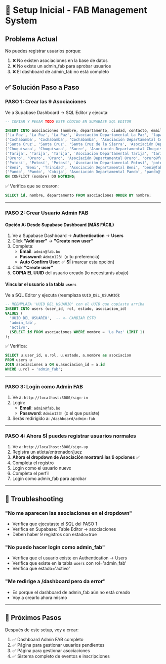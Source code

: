 # 🚀 Setup Inicial - FAB Management System

## Problema Actual
No puedes registrar usuarios porque:
1. ❌ No existen asociaciones en la base de datos
2. ❌ No existe un admin_fab para aprobar usuarios
3. ❌ El dashboard de admin_fab no está completo

## ✅ Solución Paso a Paso

### **PASO 1: Crear las 9 Asociaciones**

Ve a Supabase Dashboard → SQL Editor y ejecuta:

```sql
-- COPIAR Y PEGAR TODO ESTE CÓDIGO EN SUPABASE SQL EDITOR

INSERT INTO asociaciones (nombre, departamento, ciudad, contacto, email, telefono, estado) VALUES
('La Paz', 'La Paz', 'La Paz', 'Asociación Departamental La Paz', 'lapaz@fab.bo', '2-2222222', true),
('Cochabamba', 'Cochabamba', 'Cochabamba', 'Asociación Departamental Cochabamba', 'cochabamba@fab.bo', '4-4444444', true),
('Santa Cruz', 'Santa Cruz', 'Santa Cruz de la Sierra', 'Asociación Departamental Santa Cruz', 'santacruz@fab.bo', '3-3333333', true),
('Chuquisaca', 'Chuquisaca', 'Sucre', 'Asociación Departamental Chuquisaca', 'chuquisaca@fab.bo', '4-6464646', true),
('Tarija', 'Tarija', 'Tarija', 'Asociación Departamental Tarija', 'tarija@fab.bo', '4-6666666', true),
('Oruro', 'Oruro', 'Oruro', 'Asociación Departamental Oruro', 'oruro@fab.bo', '2-5252525', true),
('Potosí', 'Potosí', 'Potosí', 'Asociación Departamental Potosí', 'potosi@fab.bo', '2-6262626', true),
('Beni', 'Beni', 'Trinidad', 'Asociación Departamental Beni', 'beni@fab.bo', '3-4646464', true),
('Pando', 'Pando', 'Cobija', 'Asociación Departamental Pando', 'pando@fab.bo', '3-8421111', true)
ON CONFLICT (nombre) DO NOTHING;
```

✅ Verifica que se crearon:
```sql
SELECT id, nombre, departamento FROM asociaciones ORDER BY nombre;
```

---

### **PASO 2: Crear Usuario Admin FAB**

#### Opción A: Desde Supabase Dashboard (MÁS FÁCIL)

1. Ve a Supabase Dashboard → **Authentication** → **Users**
2. Click **"Add user"** → **"Create new user"**
3. Completa:
   - **Email**: `admin@fab.bo`
   - **Password**: `Admin123!` (o tu preferencia)
   - **Auto Confirm User**: ✅ **SÍ** (marcar esta opción)
4. Click **"Create user"**
5. **COPIA EL UUID** del usuario creado (lo necesitarás abajo)

#### Vincular el usuario a la tabla `users`

Ve a SQL Editor y ejecuta (reemplaza `UUID_DEL_USUARIO`):

```sql
-- REEMPLAZA 'UUID_DEL_USUARIO' con el UUID que copiaste arriba
INSERT INTO users (user_id, rol, estado, asociacion_id)
VALUES (
  'UUID_DEL_USUARIO',  -- <- CAMBIAR ESTO
  'admin_fab',
  'activo',
  (SELECT id FROM asociaciones WHERE nombre = 'La Paz' LIMIT 1)
);
```

✅ Verifica:
```sql
SELECT u.user_id, u.rol, u.estado, a.nombre as asociacion
FROM users u
JOIN asociaciones a ON u.asociacion_id = a.id
WHERE u.rol = 'admin_fab';
```

---

### **PASO 3: Login como Admin FAB**

1. Ve a: `http://localhost:3000/sign-in`
2. Login:
   - **Email**: `admin@fab.bo`
   - **Password**: `Admin123!` (o el que pusiste)
3. Serás redirigido a: `/dashboard/admin-fab`

---

### **PASO 4: Ahora SÍ puedes registrar usuarios normales**

1. Ve a: `http://localhost:3000/sign-up`
2. Registra un atleta/entrenador/juez
3. **Ahora el dropdown de Asociación mostrará las 9 opciones** ✅
4. Completa el registro
5. Login como el usuario nuevo
6. Completa el perfil
7. Login como admin_fab para aprobar

---

## 🔧 Troubleshooting

### "No me aparecen las asociaciones en el dropdown"
- Verifica que ejecutaste el SQL del PASO 1
- Verifica en Supabase: Table Editor → asociaciones
- Deben haber 9 registros con estado=true

### "No puedo hacer login como admin_fab"
- Verifica que el usuario existe en Authentication → Users
- Verifica que existe en la tabla `users` con rol='admin_fab'
- Verifica que estado='activo'

### "Me redirige a /dashboard pero da error"
- Es porque el dashboard de admin_fab aún no está creado
- Voy a crearlo ahora mismo

---

## 📝 Próximos Pasos

Después de este setup, voy a crear:
1. ✅ Dashboard Admin FAB completo
2. ✅ Página para gestionar usuarios pendientes
3. ✅ Página para gestionar asociaciones
4. ✅ Sistema completo de eventos e inscripciones
